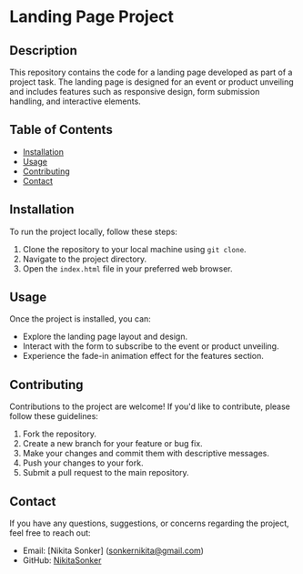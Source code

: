 # Landing Page Project

## Description
This repository contains the code for a landing page developed as part of a project task. The landing page is designed for an event or product unveiling and includes features such as responsive design, form submission handling, and interactive elements.

## Table of Contents
- [Installation](#installation)
- [Usage](#usage)
- [Contributing](#contributing)
- [Contact](#contact)

## Installation
To run the project locally, follow these steps:
1. Clone the repository to your local machine using `git clone`.
2. Navigate to the project directory.
3. Open the `index.html` file in your preferred web browser.

## Usage
Once the project is installed, you can:
- Explore the landing page layout and design.
- Interact with the form to subscribe to the event or product unveiling.
- Experience the fade-in animation effect for the features section.

## Contributing
Contributions to the project are welcome! If you'd like to contribute, please follow these guidelines:
1. Fork the repository.
2. Create a new branch for your feature or bug fix.
3. Make your changes and commit them with descriptive messages.
4. Push your changes to your fork.
5. Submit a pull request to the main repository.

## Contact
If you have any questions, suggestions, or concerns regarding the project, feel free to reach out:
- Email: [Nikita Sonker] (sonkernikita@gmail.com)
- GitHub: [NikitaSonker](https://github.com/NikitaSonker)
